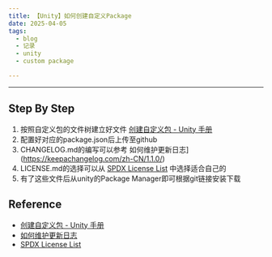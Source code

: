 ```yaml
---
title: 【Unity】如何创建自定义Package
date: 2025-04-05
tags:
  - blog
  - 记录
  - unity
  - custom package

---
```


---

## Step By Step

1. 按照自定义包的文件树建立好文件 [创建自定义包 - Unity 手册](https://docs.unity.cn/cn/2023.2/Manual/CustomPackages.html)
2. 配置好对应的package.json后上传至github
3. CHANGELOG.md的编写可以参考 如何维护更新日志](https://keepachangelog.com/zh-CN/1.1.0/)
4. LICENSE.md的选择可以从 [SPDX License List](https://spdx.org/licenses/) 中选择适合自己的
5. 有了这些文件后从unity的Package Manager即可根据git链接安装下载

## Reference

- [创建自定义包 - Unity 手册](https://docs.unity.cn/cn/2023.2/Manual/CustomPackages.html)
- [如何维护更新日志](https://keepachangelog.com/zh-CN/1.1.0/)
- [SPDX License List](https://spdx.org/licenses/)